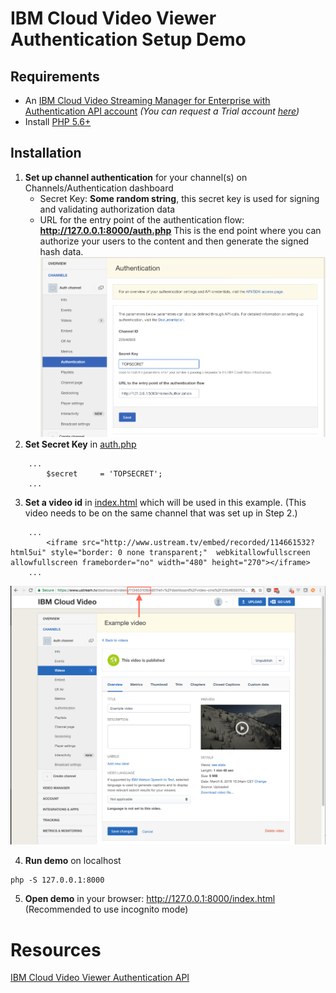 # IBM Cloud Video Viewer Authentication Setup Demo

## Requirements
* An [IBM Cloud Video Streaming Manager for Enterprise with Authentication API account](https://www.ustream.tv/product/align-secure-streaming-video) *(You can request a Trial account [here](https://www.ustream.tv/enterprise-video/contact-internal-communications))*
* Install [PHP 5.6+](http://php.net/downloads.php)

## Installation
1. **Set up channel authentication** for your channel(s) on Channels/Authentication dashboard
   * Secret Key: **Some random string**, this secret key is used for signing and validating authorization data
   * URL for the entry point of the authentication flow: **http://127.0.0.1:8000/auth.php** This is the end point where you can authorize your users to the content and then generate the signed hash data.
   ![Set authentication](./docs/set_authentication.png "Set authentication")
2. **Set Secret Key** in [auth.php](auth.php)
```
    ...
        $secret     = 'TOPSECRET';
    ...
```
3. **Set a video id** in [index.html](index.html) which will be used in this example. (This video needs to be on the same channel that was set up in Step 2.)
```
    ...
        <iframe src="http://www.ustream.tv/embed/recorded/114661532?html5ui" style="border: 0 none transparent;"  webkitallowfullscreen allowfullscreen frameborder="no" width="480" height="270"></iframe>
    ...
```
![Video ID](./docs/video_id.png "Video id")

4. **Run demo** on localhost
```
php -S 127.0.0.1:8000
```

5. **Open demo** in your browser: http://127.0.0.1:8000/index.html (Recommended to use incognito mode)

# Resources
[IBM Cloud Video Viewer Authentication API](http://developers.ustream.tv/channel-api/viewer-authentication-api.html)